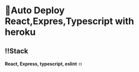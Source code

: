 # 💨Auto Deploy React,Expres,Typescript with heroku

## ‼Stack

<b>React, Express, typescript, eslint</b>
ㅁ

